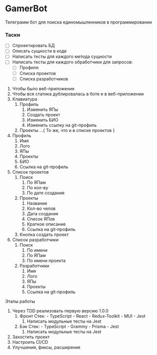# GamerBot

Телеграмм бот для поиска единомышленников в программировании

### Таски

- [ ] Спроектировать БД
- [ ] Описать сущности в коде
- [ ] Написать тесты для каждого метода сущности
- [ ] Написать тесты для каждого обработчики для запросов:
    - [ ] Профиля
    - [ ] Списка проектов
    - [ ] Списка разработчиков

1. Чтобы было веб-приложение
2. Чтобы вся статика дублировалась в боте и в веб-приложении
3. Клавиатура
   1. Профиль
      1. Изменить ЯПы
      2. Создать проект
      3. Изменить БИО
      4. Изменить ссылку на git-профиль
   2. Проекты
      ...{ То же, что и в списке проектов }
4. Профиль
   1. Имя
   2. Лого
   3. ЯПы
   4. Проекты
   5. БИО
   6. Ссылка на git-профиль
5. Список проектов
   1. Поиск
      1. По ЯПам
      2. По кол-ву
      3. По дате создания
   2. Проекты
      1. Название
      2. Кол-во челов
      3. Дата создания
      4. Список ЯПов
      5. Краткое описание
      6. Ссылка на git-профиль
   3. Кнопка создать проект
6. Список разработчики
   1. Поиск
      1. По имени
      2. По ЯПам
      3. По имени проекта
   2. Разработчики
      1. Имя
      2. Лого
      3. ЯПы
      4. Проекты
      5. Ссылка на git-профиль

Этапы работы

1. Через TDD реализовать первую версию 1.0.0
    1. Фронт
        Стек:
            - TypeScript
            - React
            - Redux-Toolkit
            - MUI
            - Jest
        1. Написать модульные тесты на Jest
    2. Бэк
        Стек:
            - TypeScript
            - Grammy
            - Prisma
            - Jest
        1. Написать модульные тесты на Jest
2. Захостить проект
3. Настроить CI/CD
4. Улучшения, фиксы, расширения
